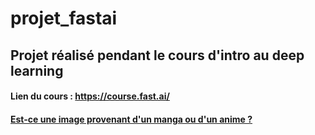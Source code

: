 # projet_fastai

## Projet réalisé pendant le cours d'intro au deep learning

#### Lien du cours : https://course.fast.ai/

#### [Est-ce une image provenant d'un manga ou d'un anime ?](00-is-it-an-anime-or-a-colored-manga.ipynb)


